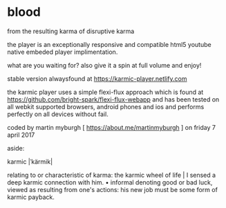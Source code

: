 # blood
from the resulting karma of disruptive karma

the player is an exceptionally responsive and compatible html5 youtube native embeded player implimentation.

what are you waiting for? also give it a spin at full volume and enjoy! 

stable version alwaysfound at https://karmic-player.netlify.com

the karmic player uses a simple flexi-flux approach which is found at https://github.com/bright-spark/flexi-flux-webapp and has been tested on all webkit supported browsers, android phones and ios and performs perfectly on all devices without fail.

coded by martin myburgh [ https://about.me/martinmyburgh ] on friday 7 april 2017







aside:

karmic |ˈkärmik|

relating to or characteristic of karma: the karmic wheel of life | I sensed a deep karmic connection with him.
• informal denoting good or bad luck, viewed as resulting from one's actions: his new job must be some form of karmic payback.
